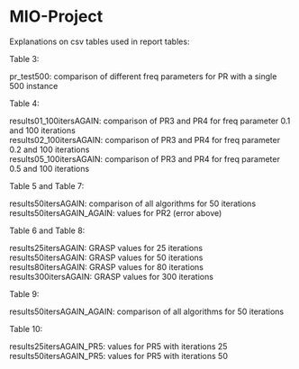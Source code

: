 # MIO-Project

Explanations on csv tables used in report tables:

Table 3: 

pr_test500: comparison of different freq parameters for PR with a single 500 instance  

Table 4:

results01_100itersAGAIN: comparison of PR3 and PR4 for freq parameter 0.1 and 100 iterations  
results02_100itersAGAIN: comparison of PR3 and PR4 for freq parameter 0.2 and 100 iterations  
results05_100itersAGAIN: comparison of PR3 and PR4 for freq parameter 0.5 and 100 iterations  

Table 5 and Table 7:

results50itersAGAIN: comparison of all algorithms for 50 iterations  
results50itersAGAIN_AGAIN: values for PR2 (error above)  

Table 6 and Table 8:

results25itersAGAIN: GRASP values for 25 iterations  
results50itersAGAIN: GRASP values for 50 iterations  
results80itersAGAIN: GRASP values for 80 iterations  
results300itersAGAIN: GRASP values for 300 iterations  

Table 9: 

results50itersAGAIN_AGAIN: comparison of all algorithms for 50 iterations  

Table 10: 

results25itersAGAIN_PR5: values for PR5 with iterations 25  
results50itersAGAIN_PR5: values for PR5 with iterations 50  
